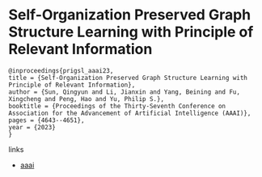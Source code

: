 # Self-Organization Preserved Graph Structure Learning with Principle of Relevant Information

```
@inproceedings{prigsl_aaai23,
title = {Self-Organization Preserved Graph Structure Learning with Principle of Relevant Information},
author = {Sun, Qingyun and Li, Jianxin and Yang, Beining and Fu, Xingcheng and Peng, Hao and Yu, Philip S.},
booktitle = {Proceedings of the Thirty-Seventh Conference on Association for the Advancement of Artificial Intelligence (AAAI)},
pages = {4643--4651},
year = {2023}
}
```

links
- [aaai](https://ojs.aaai.org/index.php/AAAI/article/view/25587)
